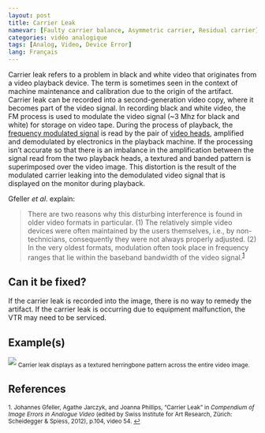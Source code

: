 ```yaml
---
layout: post
title: Carrier Leak
namevar: [Faulty carrier balance, Asymmetric carrier, Residual carrier]
categories: vidéo analogique
tags: [Analog, Video, Device Error]
lang: Français
---
```


Carrier leak refers to a problem in black and white video that originates from a video playback device. The term is sometimes seen in the context of machine maintenance and calibration due to the origin of the artifact.  Carrier leak can be recorded into a second-generation video copy, where it becomes part of the video signal. In recording black and white video, the FM process is used to modulate the video signal (~3 Mhz for black and white) for storage on video tape. During the process of playback, the [frequency modulated signal](http://en.wikipedia.org/wiki/Frequency_modulation) is read by the pair of [video heads](http://en.wikipedia.org/wiki/Tape_head), amplified and demodulated by electronics in the playback machine. If the processing isn’t accurate so that there is an imbalance in the amplification between the signal read from the two playback heads, a textured and banded pattern is superimposed over the video image. This distortion is the result of the modulated carrier leaking into the demodulated video signal that is displayed on the monitor during playback.

Gfeller _et al_. explain:

<blockquote>There are two reasons why this disturbing interference is found in older video formats in particular.  
(1) The relatively simple video devices were often maintained by the users themselves, i.e., by non-technicians, consequently they were not always properly adjusted.  
(2) In the very oldest formats, modulation often took place in frequency ranges that lie within the baseband bandwidth of the video signal.<sup><a href="#fn1" id="ref1">1</a></sup></blockquote>

## Can it be fixed?

If the carrier leak is recorded into the image, there is no way to remedy the artifact. If the carrier leak is occurring due to equipment malfunction, the VTR may need to be serviced.

## Example(s)

<img src="{{ site.baseurl }}/images/CarrierLeak_Flat.jpg">
<sub>Carrier leak displays as a textured herringbone pattern across the entire video image.</sub>

## References

<sup id="fn1">1. Johannes Gfeller, Agathe Jarczyk, and Joanna Phillips, “Carrier Leak” in _Compendium of Image Errors in Analogue Video_ (edited by Swiss Institute for Art Research, Zürich: Scheidegger & Spiess, 2012), p.104, video 54. <a href="#ref1" title="Jump back to footnote 1 in the text.">↩</a></sup>  

